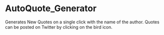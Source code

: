 # AutoQuote_Generator
Generates New Quotes on a single click with the name of the author.
Quotes can be posted on Twitter by clicking on the bird icon.
